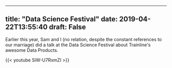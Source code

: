
---
title: "Data Science Festival"
date: 2019-04-22T13:55:40
draft: False
---


Earlier this year, Sam and I (no relation, despite the constant references to our marriage) did a talk at the Data Science Festival about Trainline's awesome Data Products.

{{< youtube SiW-U7RxmZI >}}
